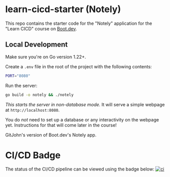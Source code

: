 # learn-cicd-starter (Notely)

This repo contains the starter code for the "Notely" application for the "Learn CICD" course on [Boot.dev](https://boot.dev).

## Local Development

Make sure you're on Go version 1.22+.

Create a `.env` file in the root of the project with the following contents:

```bash
PORT="8080"
```

Run the server:

```bash
go build -o notely && ./notely
```

*This starts the server in non-database mode.* It will serve a simple webpage at `http://localhost:8080`.

You do *not* need to set up a database or any interactivity on the webpage yet. Instructions for that will come later in the course!

GitJohn's version of Boot.dev's Notely app.

# CI/CD Badge

The status of the CI/CD pipeline can be viewed using the badge below:
[![ci](https://github.com/GitJohnFis/lean-cicd-starter/actions/workflows/ci.yml/badge.svg)](https://github.com/GitJohnFis/lean-cicd-starter/actions/workflows/ci.yml)
